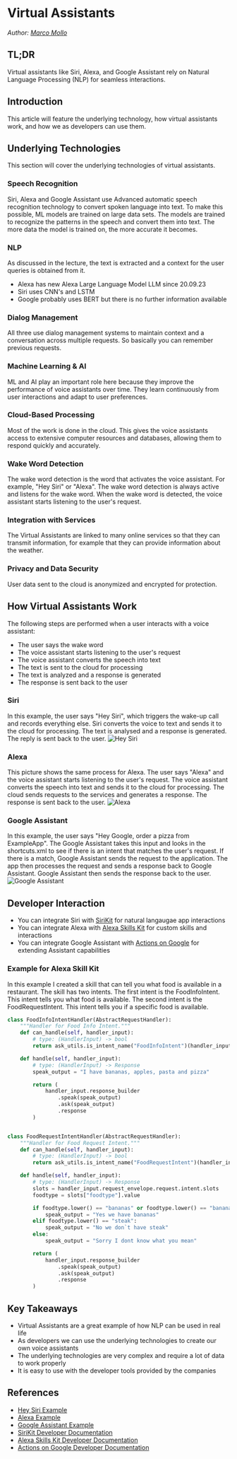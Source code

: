 # Virtual Assistants

_Author: [Marco Mollo](mailto:ma161mol@htwg-konstanz.de)_

## TL;DR

Virtual assistants like Siri, Alexa, and Google Assistant rely on Natural Language Processing (NLP) for seamless interactions.

## Introduction

This article will feature the underlying technology, how virtual assistants work, and how we as developers can use them.

## Underlying Technologies

This section will cover the underlying technologies of virtual assistants.

### Speech Recognition

Siri, Alexa and Google Assistant use Advanced automatic speech recognition technology to convert spoken language into text. To make this possible, ML models are trained on large data sets. The models are trained to recognize the patterns in the speech and convert them into text. The more data the model is trained on, the more accurate it becomes.

### NLP

As discussed in the lecture, the text is extracted and a context for the user queries is obtained from it.

- Alexa has new Alexa Large Language Model LLM since 20.09.23
- Siri uses CNN's and LSTM
- Google probably uses BERT but there is no further information available

### Dialog Management

All three use dialog management systems to maintain context and a conversation across multiple requests. So basically you can remember previous requests.

### Machine Learning & AI

ML and AI play an important role here because they improve the performance of voice assistants over time. They learn continuously from user interactions and adapt to user preferences.

### Cloud-Based Processing

Most of the work is done in the cloud. This gives the voice assistants access to extensive computer resources and databases, allowing them to respond quickly and accurately.

### Wake Word Detection

The wake word detection is the word that activates the voice assistant. For example, "Hey Siri" or "Alexa". The wake word detection is always active and listens for the wake word. When the wake word is detected, the voice assistant starts listening to the user's request.

### Integration with Services

The Virtual Assistants are linked to many online services so that they can transmit information, for example that they can provide information about the weather.

### Privacy and Data Security

User data sent to the cloud is anonymized and encrypted for protection.

## How Virtual Assistants Work

The following steps are performed when a user interacts with a voice assistant:

- The user says the wake word
- The voice assistant starts listening to the user's request
- The voice assistant converts the speech into text
- The text is sent to the cloud for processing
- The text is analyzed and a response is generated
- The response is sent back to the user

### Siri

In this example, the user says "Hey Siri", which triggers the wake-up call and records everything else. Siri converts the voice to text and sends it to the cloud for processing. The text is analysed and a response is generated. The reply is sent back to the user.
![Hey Siri](./assets/hey-siri.png "Siri")

### Alexa

This picture shows the same process for Alexa. The user says "Alexa" and the voice assistant starts listening to the user's request. The voice assistant converts the speech into text and sends it to the cloud for processing. The cloud sends requests to the services and generates a response. The response is sent back to the user.
![Alexa](./assets/alexa.png "Alexa")

### Google Assistant

In this example, the user says "Hey Google, order a pizza from ExampleApp". The Google Assistant takes this input and looks in the shortcuts.xml to see if there is an intent that matches the user's request. If there is a match, Google Assistant sends the request to the application. The app then processes the request and sends a response back to Google Assistant. Google Assistant then sends the response back to the user.
![Google Assistant](./assets/google-assistant.png "Google Assistant")

## Developer Interaction

- You can integrate Siri with [SiriKit](https://developer.apple.com/documentation/sirikit/) for natural langaugae app interactions
- You can integrate Alexa with [Alexa Skills Kit](https://developer.amazon.com/en-US/alexa/alexa-skills-kit) for custom skills and interactions
- You can integrate Google Assistant with [Actions on Google](https://developers.google.com/assistant/console?hl=de) for extending Assistant capabilities

### Example for Alexa Skill Kit

In this example I created a skill that can tell you what food is available in a restaurant. The skill has two intents. The first intent is the FoodInfoIntent. This intent tells you what food is available. The second intent is the FoodRequestIntent. This intent tells you if a specific food is available.

```python
class FoodInfoIntentHandler(AbstractRequestHandler):
    """Handler for Food Info Intent."""
    def can_handle(self, handler_input):
        # type: (HandlerInput) -> bool
        return ask_utils.is_intent_name("FoodInfoIntent")(handler_input)

    def handle(self, handler_input):
        # type: (HandlerInput) -> Response
        speak_output = "I have bananas, apples, pasta and pizza"

        return (
            handler_input.response_builder
                .speak(speak_output)
                .ask(speak_output)
                .response
        )


class FoodRequestIntentHandler(AbstractRequestHandler):
    """Handler for Food Request Intent."""
    def can_handle(self, handler_input):
        # type: (HandlerInput) -> bool
        return ask_utils.is_intent_name("FoodRequestIntent")(handler_input)

    def handle(self, handler_input):
        # type: (HandlerInput) -> Response
        slots = handler_input.request_envelope.request.intent.slots
        foodtype = slots["foodtype"].value

        if foodtype.lower() == "bananas" or foodtype.lower() == "banana":
            speak_output = "Yes we have bananas"
        elif foodtype.lower() == "steak":
            speak_output = "No we don`t have steak"
        else:
            speak_output = "Sorry I dont know what you mean"

        return (
            handler_input.response_builder
                .speak(speak_output)
                .ask(speak_output)
                .response
        )
```

## Key Takeaways

- Virtual Assistants are a great example of how NLP can be used in real life
- As developers we can use the underlying technologies to create our own voice assistants
- The underlying technologies are very complex and require a lot of data to work properly
- It is easy to use with the developer tools provided by the companies

## References

- [Hey Siri Example](https://machinelearning.apple.com/research/hey-siri)
- [Alexa Example](https://developer.amazon.com/en-US/docs/alexa/ask-overviews/what-is-the-alexa-skills-kit.html)
- [Google Assistant Example](https://developer.android.com/guide/app-actions/overview)
- [SiriKit Developer Documentation](https://developer.apple.com/documentation/sirikit/)
- [Alexa Skills Kit Developer Documentation](https://developer.amazon.com/en-US/docs/alexa/ask-overviews/what-is-the-alexa-skills-kit.html)
- [Actions on Google Developer Documentation](https://developers.google.com/assistant/console?hl=de)
